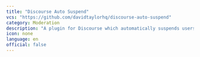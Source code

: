 ```yaml
---
title: "Discourse Auto Suspend"
vcs: "https://github.com/davidtaylorhq/discourse-auto-suspend"
category: Moderation
description: "A plugin for Discourse which automatically suspends users after a defined period of inactivity."
icon: none
language: en
official: false
---
```

